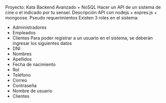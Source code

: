 Proyecto: Kata Backend Avanzado + NoSQL
Hacer un API de un sistema de cine o el indicado por tu senseí.
Descripción
API con nodejs + expres.js + mongoose.
Pseudo requerimientos
Existen 3 roles en el sistema:
- Administradores
- Empleados
- Clientes
Para poder registrar a un usuario en el sistema, se deberán ingresar los siguientes datos
- DNI
- Nombres
- Apellidos
- Fecha de nacimiento
- Rol
- Teléfono
- Correo
- Contraseña
- Nombre de usuario
- Clientes
